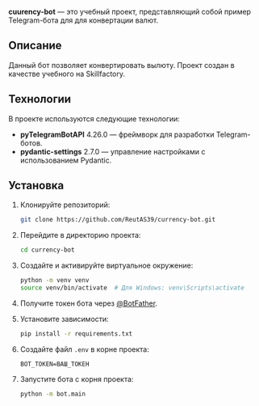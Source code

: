 **cuurency-bot** — это учебный проект, представляющий собой пример Telegram-бота для для конвертации валют.

## Описание

Данный бот позволяет конвертировать вылюту. Проект создан в качестве учебного на Skillfactory.

## Технологии

В проекте используются следующие технологии:

- **pyTelegramBotAPI** 4.26.0 — фреймворк для разработки Telegram-ботов.
- **pydantic-settings** 2.7.0 — управление настройками с использованием Pydantic.

## Установка

1. Клонируйте репозиторий:

   ```bash
   git clone https://github.com/ReutAS39/currency-bot.git
   ```

2. Перейдите в директорию проекта:

   ```bash
   cd currency-bot
   ```

3. Создайте и активируйте виртуальное окружение:

   ```bash
   python -m venv venv
   source venv/bin/activate  # Для Windows: venv\Scripts\activate
   ```

4. Получите токен бота через [@BotFather](https://t.me/BotFather).

5. Установите зависимости:

   ```bash
   pip install -r requirements.txt
   ```

6. Создайте файл `.env` в корне проекта:

   ```
   BOT_TOKEN=ВАШ_ТОКЕН
   ```

8. Запустите бота c корня проекта:

   ```bash
   python -m bot.main
   ```


